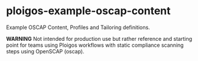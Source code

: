# ploigos-example-oscap-content
Example OSCAP Content, Profiles and Tailoring definitions.

**WARNING** Not intended for production use but rather reference and starting point for teams using Ploigos workflows with static compliance scanning steps using OpenSCAP (oscap).
